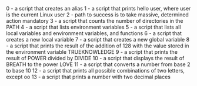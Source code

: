 0 - a script that creates an alias
1 - a script that prints hello user, where user is the current Linux user
2 - path to success is to take massive, determined action mandatory
3 - a script that counts the number of directories in the PATH
4 - a script that lists environment variables
5 - a script that lists all local variables and environment variables, and functions
6 - a script that creates a new local variable
7 - a script that creates a new global variable
8 - a script that prints the result of the addition of 128 with the value stored in the environment variable TRUEKNOWLEDGE
9 - a script that prints the result of POWER divided by DIVIDE
10 - a script that displays the result of BREATH to the power LOVE
11 - a script that converts a number from base 2 to base 10
12 - a script that prints all possible combinations of two letters, except oo
13 - a script that prints a number with two decimal places
